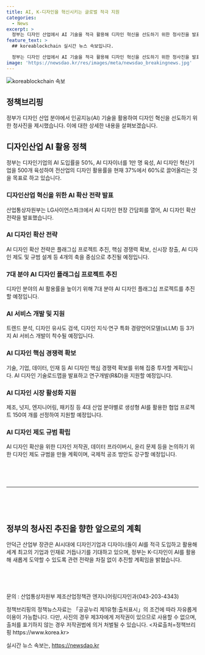 ```yaml
---
title: AI, K-디자인을 혁신시키는 글로벌 적극 지원
categories:
  - News
excerpt: >
  정부는 디자인 산업에서 AI 기술을 적극 활용해 디자인 혁신을 선도하기 위한 청사진을 발표했다. AI 도입률을 50%로 끌어올리고 AI 디자이너 1만 명, AI 디자인 혁신기업 500개를 목표로 산업 전반의 디자인 활용률을 60%로 늘리기로 했다. 산업통상자원부는 AI 디자인 확산 전략의 궁극적인 목표를 통해 디자인산업의 경쟁력을 향상시키고자 하고 있으며, 구체적인 계획과 추진 전략을 마련하여 발표했다.
feature_text: >
  ## koreablockchain 실시간 뉴스 속보입니다.

  정부는 디자인 산업에서 AI 기술을 적극 활용해 디자인 혁신을 선도하기 위한 청사진을 발표했다. AI 도입률을 50%로 끌어올리고 AI 디자이너 1만 명, AI 디자인 혁신기업 500개를 목표로 산업 전반의 디자인 활용률을 60%로 늘리기로 했다. 산업통상자원부는 AI 디자인 확산 전략의 궁극적인 목표를 통해 디자인산업의 경쟁력을 향상시키고자 하고 있으며, 구체적인 계획과 추진 전략을 마련하여 발표했다.
image: 'https://newsdao.kr/res/images/meta/newsdao_breakingnews.jpg'
---
```


<p><img src="https://newsdao.kr/res/images/meta/newsdao_breakingnews.jpg" alt="koreablockchain 속보" /></p>

<h2 data-ke-size="size26">정책브리핑</h2>

<p data-ke-size="size16">정부가 디자인 산업 분야에서 인공지능(AI) 기술을 활용하여 디자인 혁신을 선도하기 위한 청사진을 제시했습니다. 이에 대한 상세한 내용을 살펴보겠습니다.</p>

<h2>디자인산업 AI 활용 정책</h2>

<p data-ke-size="size16">정부는 디자인기업의 AI 도입률을 50%, AI 디자이너를 1만 명 육성, AI 디자인 혁신기업을 500개 육성하여 전산업의 디자인 활용률을 현재 37%에서 60%로 끌어올리는 것을 목표로 하고 있습니다.</p>

<h3><b>디자인산업 혁신을 위한 AI 확산 전략 발표</b></h3>

<p data-ke-size="size16">산업통상자원부는 LG사이언스파크에서 AI 디자인 현장 간담회를 열어, AI 디자인 확산 전략을 발표했습니다.</p>

<h3>AI 디자인 확산 전략</h3>

<p data-ke-size="size16">AI 디자인 확산 전략은 플래그십 프로젝트 추진, 핵심 경쟁력 확보, 신시장 창출, AI 디자인 제도 및 규범 설계 등 4개의 축을 중심으로 추진될 예정입니다.</p>

<h3>7대 분야 AI 디자인 플래그십 프로젝트 추진</h3>

<p data-ke-size="size16">디자인 분야의 AI 활용률을 높이기 위해 7대 분야 AI 디자인 플래그십 프로젝트를 추진할 예정입니다.</p>

<h3>AI 서비스 개발 및 지원</h3>

<p data-ke-size="size16">트렌드 분석, 디자인 유사도 검색, 디자인 지식·연구 특화 경량언어모델(sLLM) 등 3가지 AI 서비스 개발이 착수될 예정입니다.</p>

<h3>AI 디자인 핵심 경쟁력 확보</h3>

<p data-ke-size="size16">기술, 기업, 데이터, 인재 등 AI 디자인 핵심 경쟁력 확보를 위해 집중 투자할 계획입니다. AI 디자인 기술로드맵을 발표하고 연구개발(R&D)을 지원할 예정입니다.</p>

<h3>AI 디자인 시장 활성화 지원</h3>

<p data-ke-size="size16">제조, 넛지, 엔지니어링, 패키징 등 4대 산업 분야별로 생성형 AI를 활용한 협업 프로젝트 150여 개를 선정하여 지원할 예정입니다.</p>

<h3>AI 디자인 제도 규범 확립</h3>

<p data-ke-size="size16">AI 디자인 확산을 위한 디자인 저작권, 데이터 프라이버시, 윤리 문제 등을 논의하기 위한 디자인 제도 규범을 만들 계획이며, 국제적 공조 방안도 강구할 예정입니다.</p>

<p data-ke-size="size16">&nbsp;</p>

<p data-ke-size="size16">&nbsp;</p>

<hr>

<p data-ke-size="size16">&nbsp;</p>

<p data-ke-size="size16">&nbsp;</p>

<h2 data-ke-size="size26">정부의 청사진 추진을 향한 앞으로의 계획</h2>

<p data-ke-size="size16">안덕근 산업부 장관은 AI시대에 디자인기업과 디자이너들이 AI를 적극 도입하고 활용해 세계 최고의 기업과 인재로 거듭나기를 기대하고 있으며, 정부는 K-디자인이 AI를 활용해 새롭게 도약할 수 있도록 관련 전략을 차질 없이 추진할 계획임을 밝혔습니다.</p>

<p data-ke-size="size16">&nbsp;</p>

<p data-ke-size="size16">&nbsp;</p>

<p data-ke-size="size16">문의 : 산업통상자원부 제조산업정책관 엔지니어링디자인과(043-203-4343)</p>

<p data-ke-size="size16">정책브리핑의 정책뉴스자료는 「공공누리 제1유형:출처표시」의 조건에 따라 자유롭게 이용이 가능합니다. 다만, 사진의 경우 제3자에게 저작권이 있으므로 사용할 수 없으며, 출처를 표기하지 않는 경우 저작권법에 의거 처벌될 수 있습니다. <자료출처=정책브리핑 https://www.korea.kr></p>
실시간 뉴스 속보는, <a href="https://newsdao.kr" rel="dofollow">https://newsdao.kr</a>


